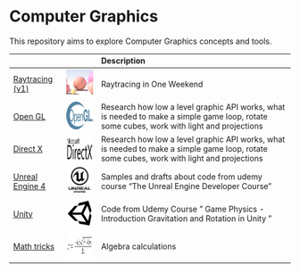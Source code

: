 # Computer Graphics



This repository aims to explore Computer Graphics concepts and tools.

| 		          |                                                                         | Description                                     | 
| ----------------|:-----------------------------------------------------------------------:|:------------------------------------------------|
| [Raytracing (v1)](https://github.com/NelsonBilber/cg.raytracing.v1)                       | <img src="./imgs/ray.png" height="50px" />            | Raytracing in One Weekend            |
| [Open GL](https://github.com/NelsonBilber/ComputerGraphics/blob/master/docs/open_gl.md)   | <img src="./imgs/opengl.png" height="50px" />         | Research how low a level graphic API works, what is needed to make a simple game loop, rotate some cubes, work with light and projections              |
| [Direct X](https://github.com/NelsonBilber/ComputerGraphics/blob/master/docs/direct_x.md) | <img src="./imgs/directx.png" height="50px" />        | Research how low a level graphic API works, what is needed to make a simple game loop, rotate some cubes, work with light and projections              |
| [Unreal Engine 4](https://github.com/NelsonBilber/ComputerGraphics/blob/master/docs/unreal_engine.md) | <img src="./imgs/unrealengine4.png" height="50px" />  | Samples and drafts about code from udemy course “The Unreal Engine Developer Course”            | 
| [Unity](https://github.com/NelsonBilber/udemy.gamephysics)                                | <img src="./imgs/unity.png" height="50px" />          |Code from Udemy Course ” Game Physics - Introduction Gravitation and Rotation in Unity ”             |
| [Math tricks](https://github.com/NelsonBilber/ComputerGraphics/blob/master/docs/math.md)  | <img src="./imgs/algebra.png" height="50px" />        | Algebra calculations            |

